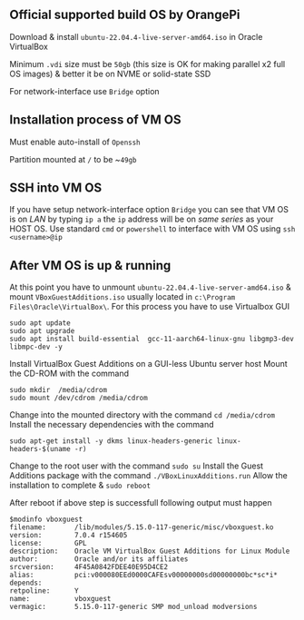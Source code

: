 ## Official supported build OS by OrangePi
Download & install `ubuntu-22.04.4-live-server-amd64.iso` in Oracle VirtualBox

Minimum `.vdi` size must be `50gb` (this size is OK for making parallel x2 full OS images) & better it be on NVME or solid-state SSD

For network-interface use `Bridge` option

## Installation process of VM OS
Must enable auto-install of `Openssh`

Partition mounted at `/` to be ~`49gb`

## SSH into VM OS
If you have setup network-interface option `Bridge` you can see that VM OS is on *LAN* by typing `ip a` the `ip` address will be on *same series* as your HOST OS. Use standard `cmd` or `powershell` to interface with VM OS using `ssh <username>@ip`

## After VM OS is up & running
At this point you have to unmount `ubuntu-22.04.4-live-server-amd64.iso` & mount `VBoxGuestAdditions.iso` usually located in `c:\Program Files\Oracle\VirtualBox\`. For this process you have to use Virtualbox GUI 

```
sudo apt update
sudo apt upgrade
sudo apt install build-essential  gcc-11-aarch64-linux-gnu libgmp3-dev libmpc-dev -y
```
Install VirtualBox Guest Additions on a GUI-less Ubuntu server host
Mount the CD-ROM with the command 
```
sudo mkdir  /media/cdrom
sudo mount /dev/cdrom /media/cdrom
```
Change into the mounted directory with the command `cd /media/cdrom`
Install the necessary dependencies with the command 

`sudo apt-get install -y dkms linux-headers-generic linux-headers-$(uname -r)`

Change to the root user with the command `sudo su`
Install the Guest Additions package with the command `./VBoxLinuxAdditions.run`
Allow the installation to complete & `sudo reboot`

After reboot if above step is successfull following output must happen
```
$modinfo vboxguest
filename:       /lib/modules/5.15.0-117-generic/misc/vboxguest.ko
version:        7.0.4 r154605
license:        GPL
description:    Oracle VM VirtualBox Guest Additions for Linux Module
author:         Oracle and/or its affiliates
srcversion:     4F45A0842FDEE40E95D4CE2
alias:          pci:v000080EEd0000CAFEsv00000000sd00000000bc*sc*i*
depends:
retpoline:      Y
name:           vboxguest
vermagic:       5.15.0-117-generic SMP mod_unload modversions
```
